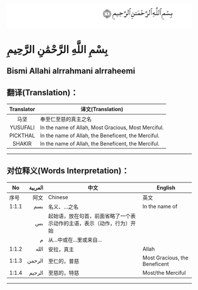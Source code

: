 ![001:001](images/001_001.gif)

# بِسْمِ اللَّهِ الرَّحْمَٰنِ الرَّحِيمِ

## Bismi Allahi alrrahmani alrraheemi

## 翻译(Translation)：

|Translator | 译文(Translation)|
|:---:|---|
| 马坚 | 奉至仁至慈的真主之名|
|YUSUFALI | In the name of Allah, Most Gracious, Most Merciful.|
|PICKTHAL | In the name of Allah, the Beneficent, the Merciful.|
|SHAKIR | In the name of Allah, the Beneficent, the Merciful.|

---

## 对位释义(Words Interpretation)：

|No | العربية | 中文 | English|
|---|---:|---|---|
|序号|阿文|Chinese|英文|
|1:1.1 | بسم | 名义、…之名 | In the name of|
| | بس | 起始语，放在句首，前面省略了一个表示动作的主语，表示（动作，行为）开始 | |
| | م | 从...中或在...里或来自... ||
|1:1.2 | الله | 安拉，真主 | Allah|
|1:1.3 | الرحمن | 至仁的，普慈 | Most Gracious, the Beneficent|
|1:1.4 | الرحيم | 至慈的，特慈 | Most/the Merciful|

---
